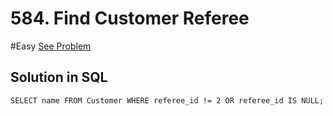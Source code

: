 # 584. Find Customer Referee
#Easy 
[See Problem](https://leetcode.com/problems/find-customer-referee/)

## Solution in SQL
```
SELECT name FROM Customer WHERE referee_id != 2 OR referee_id IS NULL;
```
